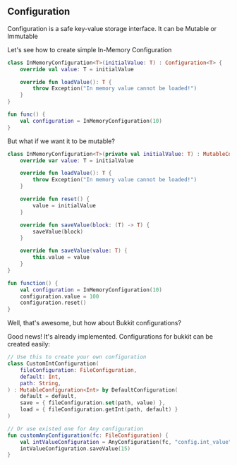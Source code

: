 ## Configuration

Configuration is a safe key-value storage interface. It can be Mutable or Immutable

Let's see how to create simple In-Memory Configuration

```kotlin
class InMemoryConfiguration<T>(initialValue: T) : Configuration<T> {
    override val value: T = initialValue

    override fun loadValue(): T {
        throw Exception("In memory value cannot be loaded!")
    }
}

fun func() {
    val configuration = InMemoryConfiguration(10)
}
```

But what if we want it to be mutable?

```kotlin
class InMemoryConfiguration<T>(private val initialValue: T) : MutableConfiguration<T> {
    override var value: T = initialValue

    override fun loadValue(): T {
        throw Exception("In memory value cannot be loaded!")
    }

    override fun reset() {
        value = initialValue
    }

    override fun saveValue(block: (T) -> T) {
        saveValue(block)
    }

    override fun saveValue(value: T) {
        this.value = value
    }
}

fun function() {
    val configuration = InMemoryConfiguration(10)
    configuration.value = 100
    configuration.reset()
}
```

Well, that's awesome, but how about Bukkit configurations?

Good news! It's already implemented. Configurations for bukkit can be created easily:

```kotlin
// Use this to create your own configuration
class CustomIntConfiguration(
    fileConfiguration: FileConfiguration,
    default: Int,
    path: String,
) : MutableConfiguration<Int> by DefaultConfiguration(
    default = default,
    save = { fileConfiguration.set(path, value) },
    load = { fileConfiguration.getInt(path, default) }
)

// Or use existed one for Any configuration
fun customAnyConfiguration(fc: FileConfiguration) {
    val intValueConfiguration = AnyConfiguration(fc, "config.int_value", 0)
    intValueConfiguration.saveValue(15)
}
```